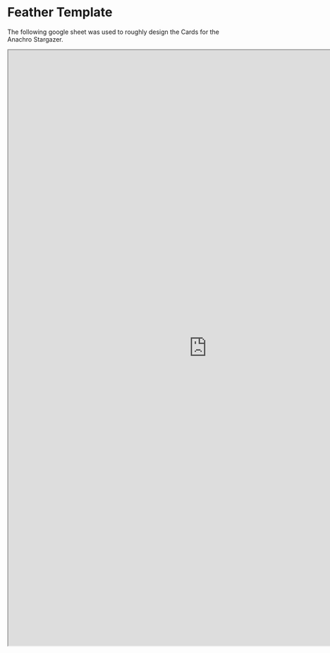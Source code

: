 # Feather Template

The following google sheet was used to roughly design the Cards for the Anachro Stargazer.

<iframe src="https://docs.google.com/spreadsheets/d/e/2PACX-1vT3J_2iVo-lzCukgcFDAjcl-GEsIKxaw_oywTx9RMT32N-gR-FY_e9K6NDwA9xq16rH9nns92SXnEGX/pubhtml?gid=1538199881&amp;single=true&amp;widget=true&amp;headers=false" style="height: 1350px;width: 900px;"></iframe>
